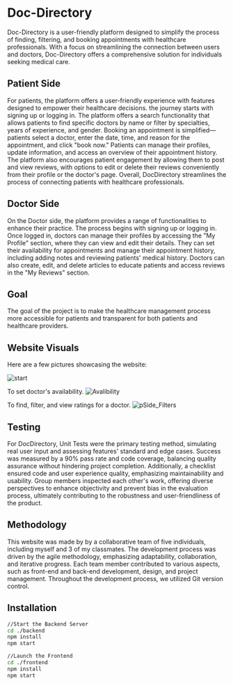 # Doc-Directory

Doc-Directory is a user-friendly platform designed to simplify the process of finding, filtering, and booking appointments with healthcare professionals. With a focus on streamlining the connection between users and doctors, Doc-Directory offers a comprehensive solution for individuals seeking medical care.


## Patient Side
For patients, the platform offers a user-friendly experience with features designed to empower their healthcare decisions. the journey starts with signing up or logging in. The platform offers a search functionality that allows patients to find specific doctors by name or filter by specialties, years of experience, and gender. Booking an appointment is simplified—patients select a doctor, enter the date, time, and reason for the appointment, and click "book now." Patients can manage their profiles, update information, and access an overview of their appointment history. The platform also encourages patient engagement by allowing them to post and view reviews, with options to edit or delete their reviews conveniently from their profile or the doctor's page. Overall, DocDirectory streamlines the process of connecting patients with healthcare professionals.

## Doctor Side
On the Doctor side, the platform provides a range of functionalities to enhance their practice. The process begins with signing up or logging in. Once logged in, doctors can manage their profiles by accessing the "My Profile" section, where they can view and edit their details. They can set their availability for appointments and manage their appointment history, including adding notes and reviewing patients' medical history. Doctors can also create, edit, and delete articles to educate patients and access reviews in the "My Reviews" section.

## Goal
The goal of the project is to make the healthcare management process more accessible for patients and transparent for both patients and healthcare providers.

## Website Visuals
Here are a few pictures showcasing the website:

![start](https://github.com/Niimraa/Doc-Directory/assets/133609979/9492e0c1-72ee-457b-8271-e173a380689b)

To set doctor's availability.
![Avalibility](https://github.com/Niimraa/Doc-Directory/assets/133609979/7a482f1b-4b39-4666-8590-275438a716fb)

To find, filter, and view ratings for a doctor.
![pSide_Filters](https://github.com/Niimraa/Doc-Directory/assets/133609979/5c7b7286-a811-4203-927b-8e01d01bf968)

## Testing

For DocDirectory, Unit Tests were the primary testing method, simulating real user input and assessing features' standard and edge cases. Success was measured by a 90% pass rate and code coverage, balancing quality assurance without hindering project completion. Additionally, a checklist ensured code and user experience quality, emphasizing maintainability and usability. Group members inspected each other's work, offering diverse perspectives to enhance objectivity and prevent bias in the evaluation process, ultimately contributing to the robustness and user-friendliness of the product.

## Methodology

This website was made by by a collaborative team of five individuals, including myself and 3 of my classmates. The development process was driven by the agile methodology, emphasizing adaptability, collaboration, and iterative progress. Each team member contributed to various aspects, such as front-end and back-end development, design, and project management. Throughout the development process, we utilized Git version control. 


## Installation


   ```bash
//Start the Backend Server
   cd ./backend
   npm install
   npm start

//Launch the Frontend
cd ./frontend
npm install
npm start



